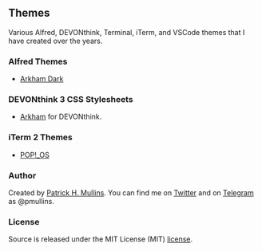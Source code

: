 ## Themes

Various Alfred, DEVONthink, Terminal, iTerm, and VSCode themes that I have created over the years.

### Alfred Themes

- [Arkham Dark](https://github.com/phmullins/themes/tree/master/Themes/Alfred/Arkham/Arkham%20Dark)

### DEVONthink 3 CSS Stylesheets

- [Arkham](https://github.com/phmullins/themes/blob/master/Themes/DEVONthink/Arkham) for DEVONthink.

### iTerm 2 Themes

- [POP!_OS](https://github.com/phmullins/themes/tree/master/Themes/iTerm%202/Pop!_OS)

### Author
Created by [Patrick H. Mullins](http://www.pmullins.net). You can find me on  [Twitter](https://twitter.com/phmullins) and on [Telegram](https://telegram.org/) as @pmullins.

### License
Source is released under the MIT License (MIT) [license](license.md).
